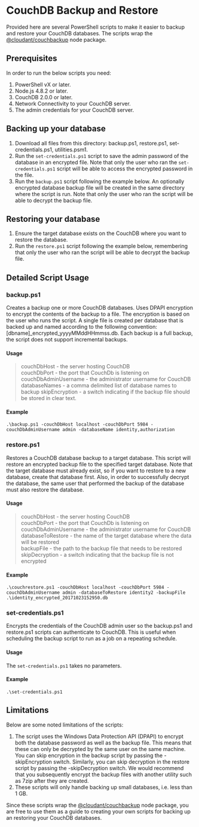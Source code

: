 # CouchDB Backup and Restore

Provided here are several PowerShell scripts to make it easier to backup and restore your CouchDB databases. The scripts wrap the [@cloudant/couchbackup](https://www.npmjs.com/package/@cloudant/couchbackup) node package.

## Prerequisites
In order to run the below scripts you need:

1. PowerShell vX or later.
2. Node.js 4.8.2 or later.
3. CouchDB 2.0.0 or later.
4. Network Connectivity to your CouchDB server.
5. The admin credentials for your CouchDB server.

## Backing up your database

1. Download all files from this directory: backup.ps1, restore.ps1, set-credentials.ps1, utilities.psm1.
2. Run the `set-credentials.ps1` script to save the admin password of the database in an encrypted file. Note that only the user who ran the `set-credentials.ps1` script will be able to access the encrypted password in the file.
3. Run the `backup.ps1` script following the example below. An optionally encrypted database backup file will be created in the same directory where the script is run. Note that only the user who ran the script will be able to decrypt the backup file.

## Restoring your database
1. Ensure the target database exists on the CouchDB where you want to restore the database.
2. Run the `restore.ps1` script following the example below, remembering that only the user who ran the script will be able to decrypt the backup file.

## Detailed Script Usage
### backup.ps1

Creates a backup one or more CouchDB databases. Uses DPAPI encryption to encrypt the contents of the backup to a file. The encryption is based on the user who runs the script. A single file is created per database that is backed up and named according to the following convention: [dbname]_encrypted_yyyyMMddHHmmss.db. Each backup is a full backup, the script does not support incremental backups.

#### Usage
>couchDbHost - the server hosting CouchDB  
couchDbPort - the port that CouchDb is listening on  
couchDbAdminUsername - the administrator username for CouchDB  
databaseNames - a comma delimited list of database names to backup
skipEncryption - a switch indicating if the backup file should be stored in clear text.

#### Example
```
.\backup.ps1 -couchDbHost localhost -couchDbPort 5984 -couchDbAdminUsername admin -databaseName identity,authorization
```

### restore.ps1
Restores a CouchDB database backup to a target database. This script will restore an encrypted backup file to the specified target database. Note that the target database must already exist, so if you want to restore to a new database, create that database first. Also, in order to successfully decrypt the database, the same user that performed the backup of the database must also restore the database.

#### Usage
>couchDbHost - the server hosting CouchDB  
couchDbPort - the port that CouchDb is listening on  
couchDbAdminUsername - the administrator username for CouchDB  
databaseToRestore - the name of the target database where the data will be restored  
backupFile - the path to the backup file that needs to be restored
skipDecryption - a switch indicating that the backup file is not encrypted

#### Example
```
.\couchrestore.ps1 -couchDbHost localhost -couchDbPort 5984 -couchDbAdminUsername admin -databaseToRestore identity2 -backupFile .\identity_encrypted_20171023152950.db
```

### set-credentials.ps1
Encrypts the credentials of the CouchDB admin user so the backup.ps1 and restore.ps1 scripts can authenticate to CouchDB. This is useful when scheduling the backup script to run as a job on a repeating schedule.

#### Usage
The `set-credentials.ps1` takes no parameters.

#### Example
```
.\set-credentials.ps1
```

## Limitations

Below are some noted limitations of the scripts:

1. The script uses the Windows Data Protection API (DPAPI) to encrypt both the database password as well as the backup file. This means that these can only be decrypted by the same user on the same machine. You can skip encryption in the backup script by passing the -skipEncryption switch. Similarly, you can skip decryption in the restore script by passing the -skipDecryption switch. We would recommend that you subsequently encrypt the backup files with another utility such as 7zip after they are created.
2. These scripts will only handle backing up small databases, i.e. less than 1 GB.

Since these scripts wrap the [@cloudant/couchbackup](https://www.npmjs.com/package/@cloudant/couchbackup) node package, you are free to use them as a guide to creating your own scripts for backing up an restoring your CouchDB databases.

